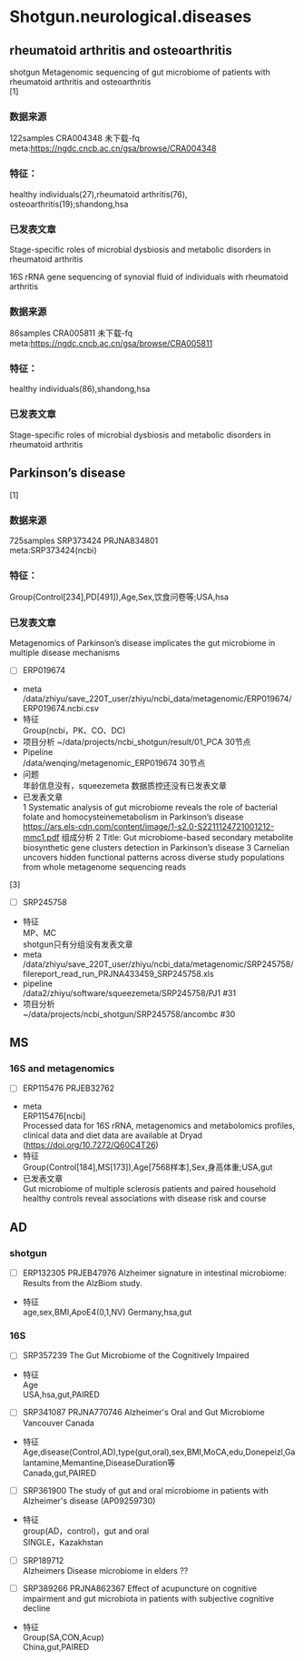# Shotgun.neurological.diseases
 
## rheumatoid arthritis and osteoarthritis
shotgun Metagenomic sequencing of gut microbiome of patients with rheumatoid arthritis and osteoarthritis  
[1]  
### 数据来源  
122samples CRA004348  未下载-fq  
meta:https://ngdc.cncb.ac.cn/gsa/browse/CRA004348  
### 特征：
healthy individuals(27),rheumatoid arthritis(76), osteoarthritis(19);shandong,hsa
### 已发表文章
Stage-specific roles of microbial dysbiosis and metabolic disorders in rheumatoid arthritis     

16S rRNA gene sequencing of synovial fluid of individuals with rheumatoid arthritis  
### 数据来源  
86samples CRA005811  未下载-fq  
meta:https://ngdc.cncb.ac.cn/gsa/browse/CRA005811  
### 特征：
healthy individuals(86),shandong,hsa
### 已发表文章
Stage-specific roles of microbial dysbiosis and metabolic disorders in rheumatoid arthritis 



## Parkinson’s disease
[1]
### 数据来源  
725samples SRP373424 PRJNA834801  
meta:SRP373424(ncbi)
### 特征：
Group(Control[234],PD[491]),Age,Sex,饮食问卷等;USA,hsa  
### 已发表文章
Metagenomics of Parkinson’s disease implicates the gut microbiome in multiple disease mechanisms  

  -  [ ] ERP019674  
   - meta  /data/zhiyu/save_220T_user/zhiyu/ncbi_data/metagenomic/ERP019674/ERP019674.ncbi.csv
   - 特征   
      Group(ncbi，PK、CO、DC)
   - 项目分析
	~/data/projects/ncbi_shotgun/result/01_PCA 30节点
   - Pipeline   
	/data/wenqing/metagenomic_ERP019674 30节点
   - 问题  
	年龄信息没有，squeezemeta 数据质控还没有已发表文章  
   - 已发表文章  
 	1 Systematic analysis of gut microbiome reveals the role of bacterial folate and homocysteinemetabolism in Parkinson’s disease    https://ars.els-cdn.com/content/image/1-s2.0-S2211124721001212-mmc1.pdf 组成分析 
	2 Title: Gut microbiome-based secondary metabolite biosynthetic gene clusters detection in Parkinson’s disease 
	3 Carnelian uncovers hidden functional patterns across diverse study populations from whole metagenome sequencing reads  

[3]
  -  [ ] SRP245758
   - 特征   
	MP、MC  
	shotgun只有分组没有发表文章  
   - meta  
	/data/zhiyu/save_220T_user/zhiyu/ncbi_data/metagenomic/SRP245758/filereport_read_run_PRJNA433459_SRP245758.xls
   - pipeline  
	/data2/zhiyu/software/squeezemeta/SRP245758/PJ1 #31  
   - 项目分析  
	~/data/projects/ncbi_shotgun/SRP245758/ancombc #30  


## MS
### 16S and metagenomics
  -  [ ] ERP115476  PRJEB32762  
   - meta  
         ERP115476[ncbi]  
	Processed data for 16S rRNA, metagenomics and metabolomics profiles, clinical data and diet data are available at Dryad (https://doi.org/10.7272/Q60C4T26)
   - 特征  
	Group(Control[184],MS[173]),Age[7568样本],Sex,身高体重;USA,gut
   - 已发表文章  
	Gut microbiome of multiple sclerosis patients and paired household healthy controls reveal associations with disease risk and course

## AD
### shotgun
  -  [ ] ERP132305 PRJEB47976 Alzheimer signature in intestinal microbiome: Results from the AlzBiom study.
   -  特征  
	age,sex,BMI,ApoE4(0,1,NV)
	Germany,hsa,gut


### 16S	
  -  [ ] SRP357239 The Gut Microbiome of the Cognitively Impaired  
   -  特征  
		Age  
		USA,hsa,gut,PAIRED  
	
  -  [ ] SRP341087 PRJNA770746 Alzheimer's Oral and Gut Microbiome Vancouver Canada    
   -  特征  
		Age,disease(Control,AD),type(gut,oral),sex,BMI,MoCA,edu,Donepeizl,Galantamine,Memantine,DiseaseDuration等  
		Canada,gut,PAIRED  
	
  -  [ ] SRP361900 The study of gut and oral microbiome in patients with Alzheimer's disease (AP09259730)  
   -  特征  
		group(AD，control)，gut and oral   
		SINGLE，Kazakhstan    
	
  -  [ ] SRP189712   
	Alzheimers Disease microbiome in elders ??    
	  
	
  -  [ ] SRP389266 PRJNA862367 Effect of acupuncture on cognitive impairment and gut microbiota in patients with subjective cognitive decline
   -  特征  
		Group(SA,CON,Acup)  
		China,gut,PAIRED    
